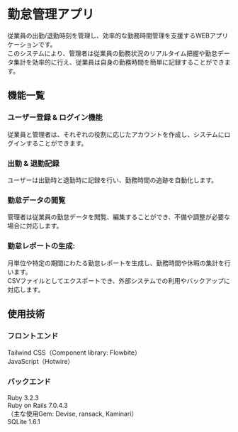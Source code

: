 # 勤怠管理アプリ
従業員の出勤/退勤時刻を管理し、効率的な勤務時間管理を支援するWEBアプリケーションです。  
このシステムにより、管理者は従業員の勤務状況のリアルタイム把握や勤怠データ集計を効率的に行え、従業員は自身の勤務時間を簡単に記録することができます。

## 機能一覧
### ユーザー登録 & ログイン機能
従業員と管理者は、それぞれの役割に応じたアカウントを作成し、システムにログインすることができます。
### 出勤 & 退勤記録
ユーザーは出勤時と退勤時に記録を行い、勤務時間の追跡を自動化します。
### 勤怠データの閲覧 
管理者は従業員の勤怠データを閲覧、編集することができ、不備や調整が必要な場合に対応します。
### 勤怠レポートの生成: 
月単位や特定の期間にわたる勤怠レポートを生成し、勤務時間や休暇の集計を行います。  
CSVファイルとしてエクスポートでき、外部システムでの利用やバックアップに対応します。

## 使用技術
### フロントエンド
Tailwind CSS（Component library: Flowbite）  
JavaScript（Hotwire）  

### バックエンド
Ruby 3.2.3  
Ruby on Rails 7.0.4.3  
（主な使用Gem: Devise, ransack, Kaminari）  
SQLite 1.6.1  
